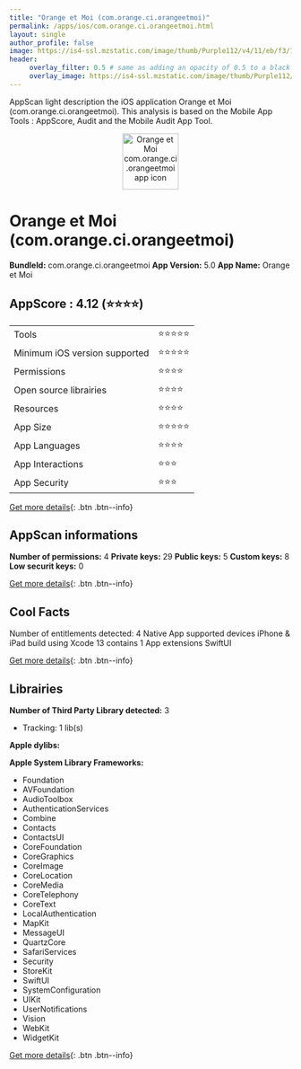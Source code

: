 ```yaml
---
title: "Orange et Moi (com.orange.ci.orangeetmoi)"
permalink: /apps/ios/com.orange.ci.orangeetmoi.html
layout: single
author_profile: false
image: https://is4-ssl.mzstatic.com/image/thumb/Purple112/v4/11/eb/f3/11ebf389-746a-2a1f-89c6-62a7bb188012/AppIcon-1x_U007emarketing-0-10-0-85-220.png/512x512bb.jpg
header: 
     overlay_filter: 0.5 # same as adding an opacity of 0.5 to a black background
     overlay_image: https://is4-ssl.mzstatic.com/image/thumb/Purple112/v4/11/eb/f3/11ebf389-746a-2a1f-89c6-62a7bb188012/AppIcon-1x_U007emarketing-0-10-0-85-220.png/512x512bb.jpg
---
```

AppScan light description the iOS application Orange et Moi (com.orange.ci.orangeetmoi). This analysis is based on the Mobile App Tools : AppScore, Audit and the Mobile Audit App Tool.

  
  
<div style="text-align: center;"><img src="https://is4-ssl.mzstatic.com/image/thumb/Purple112/v4/11/eb/f3/11ebf389-746a-2a1f-89c6-62a7bb188012/AppIcon-1x_U007emarketing-0-10-0-85-220.png/512x512bb.jpg" width="100" height="100" alt="Orange et Moi com.orange.ci.orangeetmoi app icon"></div>  
  
# Orange et Moi (com.orange.ci.orangeetmoi)

**BundleId:** com.orange.ci.orangeetmoi
**App Version:** 5.0
**App Name:** Orange et Moi


## AppScore : 4.12 (⭐️⭐️⭐️⭐️) 

<table>
<tr><td> Tools </td><td> ⭐️⭐️⭐️⭐️⭐️ </td></tr>
<tr><td> Minimum iOS version supported </td><td> ⭐️⭐️⭐️⭐️⭐️ </td></tr>
<tr><td> Permissions </td><td> ⭐️⭐️⭐️⭐️ </td></tr>
<tr><td> Open source librairies </td><td> ⭐️⭐️⭐️⭐️ </td></tr>
<tr><td> Resources </td><td> ⭐️⭐️⭐️⭐️ </td></tr>
<tr><td> App Size </td><td> ⭐️⭐️⭐️⭐️⭐️ </td></tr>
<tr><td> App Languages </td><td> ⭐️⭐️⭐️⭐️ </td></tr>
<tr><td> App Interactions </td><td> ⭐️⭐️⭐️ </td></tr>
<tr><td> App Security </td><td> ⭐️⭐️⭐️ </td></tr>
</table>

[Get more details](/pricing.html){: .btn .btn--info}  
  
## AppScan informations 

**Number of permissions:** 4
**Private keys:** 29
**Public keys:** 5
**Custom keys:** 8
**Low securit keys:** 0
  
[Get more details](/pricing.html){: .btn .btn--info}

## Cool Facts

Number of entitlements detected: 4
Native App
supported devices iPhone & iPad
build using Xcode 13
contains 1 App extensions
SwiftUI
  
[Get more details](/pricing.html){: .btn .btn--info}

## Librairies 
**Number of Third Party Library detected:** 3
- Tracking: 1 lib(s)

**Apple dylibs:**


**Apple System Library Frameworks:**
- Foundation
- AVFoundation
- AudioToolbox
- AuthenticationServices
- Combine
- Contacts
- ContactsUI
- CoreFoundation
- CoreGraphics
- CoreImage
- CoreLocation
- CoreMedia
- CoreTelephony
- CoreText
- LocalAuthentication
- MapKit
- MessageUI
- QuartzCore
- SafariServices
- Security
- StoreKit
- SwiftUI
- SystemConfiguration
- UIKit
- UserNotifications
- Vision
- WebKit
- WidgetKit


  
[Get more details](/pricing.html){: .btn .btn--info}

